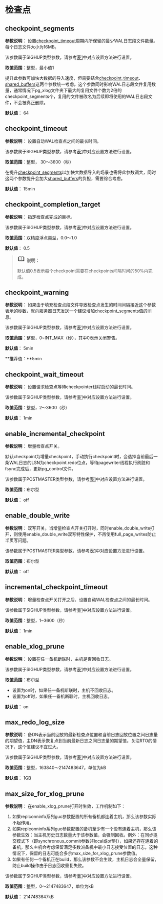 # 检查点<a name="ZH-CN_TOPIC_0289900150"></a>

## checkpoint\_segments<a name="zh-cn_topic_0283137153_zh-cn_topic_0237124708_zh-cn_topic_0059778936_sbadc77895e6643b882a5e7557e405373"></a>

**参数说明**： 设置[checkpoint\_timeout](#zh-cn_topic_0283137153_zh-cn_topic_0237124708_zh-cn_topic_0059778936_s880baa9f9b594980afbbe95fb8a77182)周期内所保留的最少WAL日志段文件数量。每个日志文件大小为16MB。

该参数属于SIGHUP类型参数，请参考[表1](../DatabaseAdministrationGuide/参数设置.md#zh-cn_topic_0283137176_zh-cn_topic_0237121562_zh-cn_topic_0059777490_t91a6f212010f4503b24d7943aed6d846)中对应设置方法进行设置。

**取值范围**：整型，最小值1

提升此参数可加快大数据的导入速度，但需要结合[checkpoint\_timeout](#zh-cn_topic_0283137153_zh-cn_topic_0237124708_zh-cn_topic_0059778936_s880baa9f9b594980afbbe95fb8a77182)、[shared\_buffers](内存-31.md#zh-cn_topic_0283136786_zh-cn_topic_0237124699_zh-cn_topic_0059777577_s55a43fb6d0464430a59031671b37cd07)这两个参数统一考虑。这个参数同时影响WAL日志段文件复用数量，通常情况下pg\_xlog文件夹下最大的复用文件个数为2倍的checkpoint\_segments个，复用的文件被改名为后续即将使用的WAL日志段文件，不会被真正删除。

**默认值**： 64

## checkpoint\_timeout<a name="zh-cn_topic_0283137153_zh-cn_topic_0237124708_zh-cn_topic_0059778936_s880baa9f9b594980afbbe95fb8a77182"></a>

**参数说明**： 设置自动WAL检查点之间的最长时间。

该参数属于SIGHUP类型参数，请参考[表1](../DatabaseAdministrationGuide/参数设置.md#zh-cn_topic_0283137176_zh-cn_topic_0237121562_zh-cn_topic_0059777490_t91a6f212010f4503b24d7943aed6d846)中对应设置方法进行设置。

**取值范围**：整型， 30～3600（秒）

在提升[checkpoint\_segments](#zh-cn_topic_0283137153_zh-cn_topic_0237124708_zh-cn_topic_0059778936_sbadc77895e6643b882a5e7557e405373)以加快大数据导入的场景也需将此参数调大，同时这两个参数提升会加大[shared\_buffers](内存-31.md#zh-cn_topic_0283136786_zh-cn_topic_0237124699_zh-cn_topic_0059777577_s55a43fb6d0464430a59031671b37cd07)的负担，需要综合考虑。

**默认值**： 15min

## checkpoint\_completion\_target<a name="zh-cn_topic_0283137153_zh-cn_topic_0237124708_zh-cn_topic_0059778936_sd67ca552ee804a42b3db43f6f376fe4a"></a>

**参数说明**： 指定检查点完成的目标。

该参数属于SIGHUP类型参数，请参考[表1](../DatabaseAdministrationGuide/参数设置.md#zh-cn_topic_0283137176_zh-cn_topic_0237121562_zh-cn_topic_0059777490_t91a6f212010f4503b24d7943aed6d846)中对应设置方法进行设置。

**取值范围**：双精度浮点类型，0.0～1.0

**默认值**： 0.5

>![](public_sys-resources/icon-note.gif) **说明：** 
>
>默认值0.5表示每个checkpoint需要在checkpoints间隔时间的50%内完成。

## checkpoint\_warning<a name="zh-cn_topic_0283137153_zh-cn_topic_0237124708_zh-cn_topic_0059778936_sde87a0cc424e4ff9afa70fda4a02c6b5"></a>

**参数说明**： 如果由于填充检查点段文件导致检查点发生的时间间隔接近这个参数表示的秒数，就向服务器日志发送一个建议增加[checkpoint\_segments](#zh-cn_topic_0283137153_zh-cn_topic_0237124708_zh-cn_topic_0059778936_sbadc77895e6643b882a5e7557e405373)值的消息。

该参数属于SIGHUP类型参数，请参考[表1](../DatabaseAdministrationGuide/参数设置.md#zh-cn_topic_0283137176_zh-cn_topic_0237121562_zh-cn_topic_0059777490_t91a6f212010f4503b24d7943aed6d846)中对应设置方法进行设置。

**取值范围**：整型，0\~INT\_MAX（秒），其中0表示关闭警告。

**默认值**： 5min

**推荐值：**5min

## checkpoint\_wait\_timeout<a name="zh-cn_topic_0283137153_zh-cn_topic_0237124708_zh-cn_topic_0059778936_sfbbbe9801ae243cd9a7e6aac0ba41825"></a>

**参数说明**： 设置请求检查点等待checkpointer线程启动的最长时间。

该参数属于SIGHUP类型参数，请参考[表1](../DatabaseAdministrationGuide/参数设置.md#zh-cn_topic_0283137176_zh-cn_topic_0237121562_zh-cn_topic_0059777490_t91a6f212010f4503b24d7943aed6d846)中对应设置方法进行设置。

**取值范围**：整型，2～3600（秒）

**默认值**： 1min

## enable\_incremental\_checkpoint<a name="zh-cn_topic_0283137153_zh-cn_topic_0237124708_section1574616132021"></a>

**参数说明**： 增量检查点开关。

默认checkpoint为增量checkpoint，手动执行checkpoint时，会选择当前最后一条WAL日志的LSN为checkpoint.redo位点，等待pagewriter线程执行刷脏和fsync完成后，更新pg_control文件。

该参数属于POSTMASTER类型参数，请参考[表1](../DatabaseAdministrationGuide/参数设置.md#zh-cn_topic_0283137176_zh-cn_topic_0237121562_zh-cn_topic_0059777490_t91a6f212010f4503b24d7943aed6d846)中对应设置方法进行设置。

**取值范围**：布尔型

**默认值**： off

## enable\_double\_write<a name="zh-cn_topic_0283137153_zh-cn_topic_0237124708_section1127841614298"></a>

**参数说明**： 双写开关。当增量检查点开关打开时，同时enable\_double\_write打开，则使用enable\_double\_write双写特性保护，不再使用full\_page\_writes防止半页写问题。

该参数属于POSTMASTER类型参数，请参考[表1](../DatabaseAdministrationGuide/参数设置.md#zh-cn_topic_0283137176_zh-cn_topic_0237121562_zh-cn_topic_0059777490_t91a6f212010f4503b24d7943aed6d846)中对应设置方法进行设置。

**取值范围**：布尔型

**默认值**： off

## incremental\_checkpoint\_timeout<a name="zh-cn_topic_0283137153_zh-cn_topic_0237124708_section1932516619"></a>

**参数说明**： 增量检查点开关打开之后，设置自动WAL检查点之间的最长时间。

该参数属于SIGHUP类型参数，请参考[表1](../DatabaseAdministrationGuide/参数设置.md#zh-cn_topic_0283137176_zh-cn_topic_0237121562_zh-cn_topic_0059777490_t91a6f212010f4503b24d7943aed6d846)中对应设置方法进行设置。

**取值范围**：整型，1\~3600（秒）

**默认值**： 1min

## enable\_xlog\_prune<a name="zh-cn_topic_0283137153_zh-cn_topic_0237124708_section162792473463"></a>

**参数说明**： 设置在任一备机断联时，主机是否回收日志。

该参数属于SIGHUP类型参数，请参考[表1](../DatabaseAdministrationGuide/参数设置.md#zh-cn_topic_0283137176_zh-cn_topic_0237121562_zh-cn_topic_0059777490_t91a6f212010f4503b24d7943aed6d846)中对应设置方法进行设置。

**取值范围**：布尔型

-   设置为on时，如果任一备机断联时，主机不回收日志。
-   设置为off时，如果任一备机断联时，主机回收日志。

**默认值**： on

## max\_redo\_log\_size<a name="zh-cn_topic_0283137153_section699875323120"></a>

**参数说明**： 备DN表示当前回放的最新检查点位置和当前日志回放位置之间日志量的期望值，主DN表示恢复点到当前最新日志之间日志量的期望值，关注RTO的情况下，这个值建议不宜过大。

该参数属于SIGHUP类型参数，请参考[表1](../DatabaseAdministrationGuide/参数设置.md#zh-cn_topic_0283137176_zh-cn_topic_0237121562_zh-cn_topic_0059777490_t91a6f212010f4503b24d7943aed6d846)中对应设置方法进行设置。

**取值范围**：整型，163840～2147483647‬，单位为kB

**默认值**： 1GB

## max\_size\_for\_xlog\_prune<a name="section6785753141714"></a>

**参数说明**： 在enable\_xlog\_prune打开时生效，工作机制如下：

1.  如果replconninfo系列guc参数配置的所有备机都连着主机，那么该参数实际不起作用。
2.  如果replconninfo系列guc参数配置的备机至少有一个没有连着主机，那么该参数生效：当主机历史日志数量大于该参数值，会强制回收。例外：在同步提交模式下（即synchronous\_commit参数非local或off时），如果还存在连着的备机，那么主机会考虑保留满足多数派备机中最小日志接受位置的日志，这种情况下，保留的日志可能会多余max\_size\_for\_xlog\_prune参数值。
3.  如果有任何一个备机正在build，那么该参数不会生效，主机日志会全量保留，防止build操作由于日志回收重复失败。

该参数属于SIGHUP类型参数，请参考[表1](../DatabaseAdministrationGuide/参数设置.md#zh-cn_topic_0283137176_zh-cn_topic_0237121562_zh-cn_topic_0059777490_t91a6f212010f4503b24d7943aed6d846)中对应设置方法进行设置。

**取值范围**：整型，0～2147483647‬，单位为kB

**默认值**： 2147483647kB

